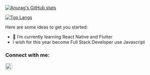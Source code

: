 

[![Anurag's GitHub stats](https://github-readme-stats.vercel.app/api?username=abbyhilman&show_icons=true&theme=radical)](https://github.com/anuraghazra/github-readme-stats)

[![Top Langs](https://github-readme-stats.vercel.app/api/top-langs/?username=abbyhilman&layout=compact)](https://github.com/anuraghazra/github-readme-stats)

Here are some ideas to get you started:

- 🌱 I’m currently learning React Native and Flutter
- I wish for this year become Full Stack Developer use Javascript 

### Connect with me: 

[<img align="left" alt="abby-hilman-696479152 | LinkedIn" width="22px" src="https://cdn.jsdelivr.net/npm/simple-icons@v3/icons/linkedin.svg" />][linkedin]

[linkedin]: https://www.linkedin.com/in/abby-hilman-696479152/

<!--
**abbyhilman/abbyhilman** is a ✨ _special_ ✨ repository because its `README.md` (this file) appears on your GitHub profile.

